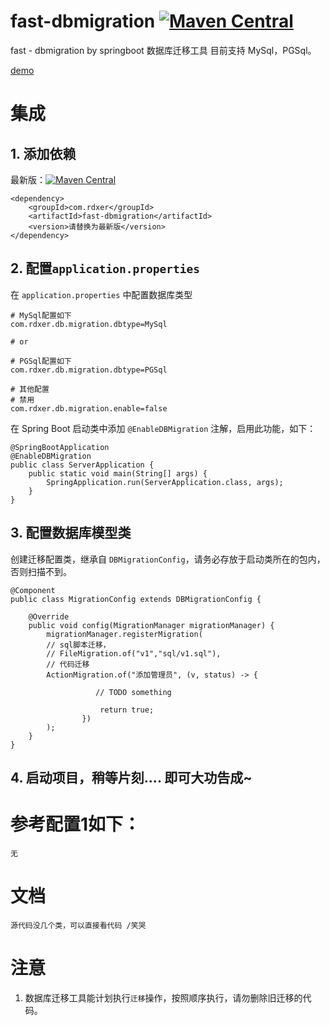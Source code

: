 # fast-dbmigration [![Maven Central](https://img.shields.io/maven-central/v/com.rdxer/fast-dbmigration.svg)](https://search.maven.org/search?q=g:com.rdxer%20a:fast-dbmigration)

fast - dbmigration by springboot
数据库迁移工具
目前支持 MySql，PGSql。

[demo](https://github.com/Rdxer/demo-fast-dbauto-dbmigration.git)

# 集成
## 1. 添加依赖
最新版：[![Maven Central](https://img.shields.io/maven-central/v/com.rdxer/fast-dbmigration.svg)](https://search.maven.org/search?q=g:com.rdxer%20a:fast-dbmigration)

    <dependency>
        <groupId>com.rdxer</groupId>
        <artifactId>fast-dbmigration</artifactId>
        <version>请替换为最新版</version>
    </dependency>

## 2. 配置`application.properties`
在 `application.properties` 中配置数据库类型
    
    # MySql配置如下
    com.rdxer.db.migration.dbtype=MySql
    
    # or

    # PGSql配置如下
    com.rdxer.db.migration.dbtype=PGSql

    # 其他配置 
    # 禁用
    com.rdxer.db.migration.enable=false

在 Spring Boot 启动类中添加 `@EnableDBMigration` 注解，启用此功能，如下：
    
    @SpringBootApplication
    @EnableDBMigration
    public class ServerApplication {
        public static void main(String[] args) {
            SpringApplication.run(ServerApplication.class, args);
        }
    }

## 3. 配置数据库模型类
创建迁移配置类，继承自 `DBMigrationConfig`，请务必存放于启动类所在的包内，否则扫描不到。
    
    @Component
    public class MigrationConfig extends DBMigrationConfig {
    
        @Override
        public void config(MigrationManager migrationManager) {
            migrationManager.registerMigration(
            // sql脚本迁移，
            // FileMigration.of("v1","sql/v1.sql"),
            // 代码迁移
            ActionMigration.of("添加管理员", (v, status) -> {
    
                       // TODO something
    
                        return true;
                    })
            );
        }
    }
  

## 4. 启动项目，稍等片刻.... 即可大功告成~ 


# 参考配置1如下： 
    
    无
    

# 文档

    源代码没几个类，可以直接看代码 /笑哭

# 注意
1. 数据库迁移工具能计划执行`迁移`操作，按照顺序执行，请勿删除旧迁移的代码。
